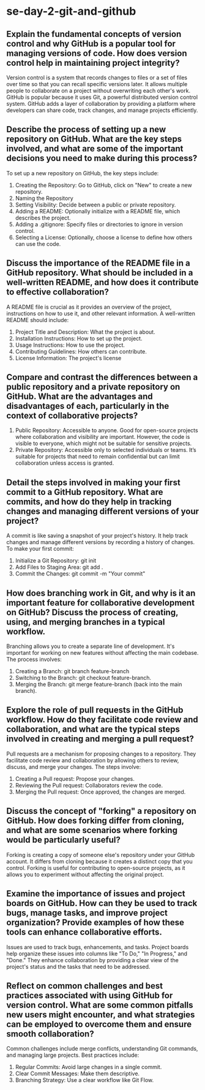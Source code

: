 # se-day-2-git-and-github
## Explain the fundamental concepts of version control and why GitHub is a popular tool for managing versions of code. How does version control help in maintaining project integrity?
Version control is a system that records changes to files or a set of files over time so that you can recall specific versions later. It allows multiple people to collaborate on a project without overwriting each other's work. GitHub is popular because it uses Git, a powerful distributed version control system. GitHub adds a layer of collaboration by providing a platform where developers can share code, track changes, and manage projects efficiently.
## Describe the process of setting up a new repository on GitHub. What are the key steps involved, and what are some of the important decisions you need to make during this process?
To set up a new repository on GitHub, the key steps include:
1. Creating the Repository: Go to GitHub, click on "New" to create a new repository.
2. Naming the Repository
3. Setting Visibility: Decide between a public or private repository.
4. Adding a README: Optionally initialize with a README file, which describes the project.
5. Adding a .gitignore: Specify files or directories to ignore in version control.
6. Selecting a License: Optionally, choose a license to define how others can use the code.
## Discuss the importance of the README file in a GitHub repository. What should be included in a well-written README, and how does it contribute to effective collaboration?
A README file is crucial as it provides an overview of the project, instructions on how to use it, and other relevant information. A well-written README should include:
1. Project Title and Description: What the project is about.
2. Installation Instructions: How to set up the project.
3. Usage Instructions: How to use the project.
4. Contributing Guidelines: How others can contribute.
5. License Information: The project's license
## Compare and contrast the differences between a public repository and a private repository on GitHub. What are the advantages and disadvantages of each, particularly in the context of collaborative projects?
1. Public Repository: Accessible to anyone. Good for open-source projects where collaboration and visibility are important. However, the code is visible to everyone, which might not be suitable for sensitive projects.
2. Private Repository: Accessible only to selected individuals or teams. It’s suitable for projects that need to remain confidential but can limit collaboration unless access is granted.
## Detail the steps involved in making your first commit to a GitHub repository. What are commits, and how do they help in tracking changes and managing different versions of your project?
A commit is like saving a snapshot of your project's history. It help track changes and manage different versions by recording a history of changes. To make your first commit:
1. Initialize a Git Repository: git init
2. Add Files to Staging Area: git add .
3. Commit the Changes: git commit -m "Your commit"
## How does branching work in Git, and why is it an important feature for collaborative development on GitHub? Discuss the process of creating, using, and merging branches in a typical workflow.
Branching allows you to create a separate line of development. It's important for working on new features without affecting the main codebase. The process involves:
1. Creating a Branch: git branch feature-branch
2. Switching to the Branch: git checkout feature-branch.
3. Merging the Branch: git merge feature-branch (back into the main branch).
## Explore the role of pull requests in the GitHub workflow. How do they facilitate code review and collaboration, and what are the typical steps involved in creating and merging a pull request?
Pull requests are a mechanism for proposing changes to a repository. They facilitate code review and collaboration by allowing others to review, discuss, and merge your changes. The steps involve:
1. Creating a Pull request: Propose your changes.
2. Reviewing the Pull request: Collaborators review the code.
3. Merging the Pull request: Once approved, the changes are merged.
## Discuss the concept of "forking" a repository on GitHub. How does forking differ from cloning, and what are some scenarios where forking would be particularly useful?
Forking is creating a copy of someone else's repository under your GitHub account. It differs from cloning because it creates a distinct copy that you control. Forking is useful for contributing to open-source projects, as it allows you to experiment without affecting the original project.
## Examine the importance of issues and project boards on GitHub. How can they be used to track bugs, manage tasks, and improve project organization? Provide examples of how these tools can enhance collaborative efforts.
Issues are used to track bugs, enhancements, and tasks. Project boards help organize these issues into columns like "To Do," "In Progress," and "Done." They enhance collaboration by providing a clear view of the project's status and the tasks that need to be addressed.
## Reflect on common challenges and best practices associated with using GitHub for version control. What are some common pitfalls new users might encounter, and what strategies can be employed to overcome them and ensure smooth collaboration?
Common challenges include merge conflicts, understanding Git commands, and managing large projects. Best practices include:
1. Regular Commits: Avoid large changes in a single commit.
2. Clear Commit Messages: Make them descriptive.
3. Branching Strategy: Use a clear workflow like Git Flow.
